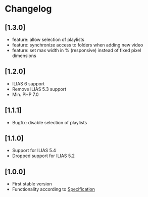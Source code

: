 # Changelog

## [1.3.0]
* feature: allow selection of playlists
* feature: synchronize access to folders when adding new video
* feature: set max width in % (responsive) instead of fixed pixel dimensions

## [1.2.0]
* ILIAS 6 support
* Remove ILIAS 5.3 support
* Min. PHP 7.0

## [1.1.1]
* Bugfix: disable selection of playlists

## [1.1.0]
* Support for ILIAS 5.4
* Dropped support for ILIAS 5.2

## [1.0.0]
* First stable version
* Functionality according to [Specification](doc/34_Spezifikation_2-1.pdf)
